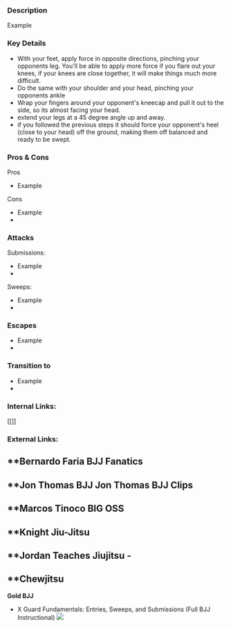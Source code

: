 ### Description
Example

### Key Details
- With your feet, apply force in opposite directions, pinching your opponents leg. You'll be able to apply more force if you flare out your knees, if your knees are close together, it will make things much more difficult.
- Do the same with your shoulder and your head, pinching your opponents ankle
- Wrap your fingers around your opponent's kneecap and pull it out to the side, so its almost facing your head.
- extend your legs at a 45 degree angle up and away.
- if you followed the previous steps it should force your opponent's heel (close to your head) off the ground, making them off balanced and ready to be swept.

### Pros & Cons
Pros
- Example


Cons
- Example
- 

### Attacks

Submissions:
- Example
- 

Sweeps:
- Example
- 

### Escapes
- Example
- 


### Transition to
- Example
- 

### Internal Links:
[[]]


### External Links:
**Bernardo Faria BJJ Fanatics[](https://www.youtube.com/channel/UCtXtqlLdZYZm3060qVExXkA)
- 

**Jon Thomas BJJ [](https://www.youtube.com/channel/UCBNsOFfO-TZDIpygfz5paaQ)
Jon Thomas BJJ Clips [](https://www.youtube.com/channel/UCG4TX-FaQdT7Z-e3NWx8Wyw)
- 

**Marcos Tinoco BIG OSS[](https://www.youtube.com/channel/UCilIX_yDgcTP3j7zMjJTIvg)
- 

**Knight Jiu-Jitsu[](https://www.youtube.com/channel/UCDaSNu2fM3JL4VdlSwcFtOw)
- 

**Jordan Teaches Jiujitsu [](https://www.youtube.com/channel/UCexKjyhZ5EvBTWyg6U6e5Og)- 
- 

**Chewjitsu[](https://www.youtube.com/channel/UCGCZBBvu7ZnqHYHuScODbAQ)
- 


**Gold BJJ[]()**
- X Guard Fundamentals: Entries, Sweeps, and Submissions (Full BJJ Instructional) ![](https://www.youtube.com/watch?v=Kng3k1eWkyQ)

